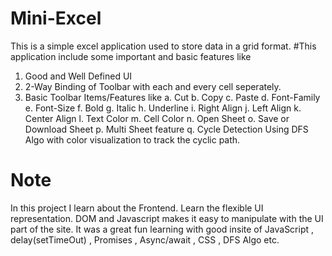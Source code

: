 # Mini-Excel
This is a simple excel application used to store data in a grid format.
#This application include some important and basic features like
1. Good and Well Defined UI
2. 2-Way Binding of Toolbar with each and every cell seperately.
3. Basic Toolbar Items/Features like
a. Cut
b. Copy
c. Paste
d. Font-Family
e. Font-Size
f. Bold
g. Italic
h. Underline
i. Right Align
j. Left Align
k. Center Align
l. Text Color
m. Cell Color
n. Open Sheet
o. Save or Download Sheet
p. Multi Sheet feature
q. Cycle Detection Using DFS Algo with color visualization to track the cyclic path.

# Note
In this project I learn about the Frontend. Learn the flexible UI representation. 
DOM and Javascript makes it easy to manipulate with the UI part of the site. It was a great fun learning with good insite of JavaScript , delay(setTimeOut) , Promises , Async/await , CSS , DFS Algo etc.
